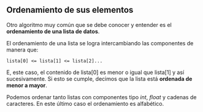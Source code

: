 ## Ordenamiento de sus elementos

Otro algoritmo muy común que se debe conocer y entender es el **ordenamiento de una lista de datos**.

El ordenamiento de una lista se logra intercambiando las componentes de manera que:

```
lista[0] <= lista[1] <= lista[2]...
```

E, este caso, el contenido de lista[0] es menor o igual que lista[1] y así sucesivamente.
Si esto se cumple, decimos que la lista está **ordenada de menor a mayor**.

Podemos ordenar tanto listas con componentes tipo *int*, *float* y cadenas de caracteres. En este último caso el ordenamiento es alfabético.










